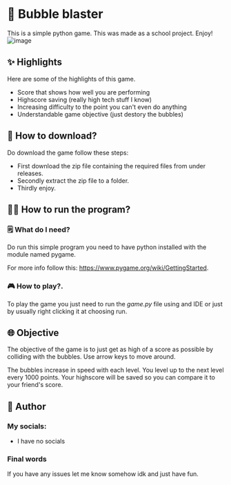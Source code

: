 # 🔫 Bubble blaster
This is a simple python game. This was made as a school project. Enjoy!
![image](https://github.com/TaaviTrestip/example-game/assets/150243661/773af1e2-3b23-45d4-976c-a5af6fd6a2f4)

## ✨ Highlights
Here are some of the highlights of this game.
* Score that shows how well you are performing
* Highscore saving (really high tech stuff I know)
* Increasing difficulty to the point you can't even do anything
* Understandable game objective (just destory the bubbles)

## 📩 How to download?
Do download the game follow these steps:
* First download the zip file containing the required files from under releases.
* Secondly extract the zip file to a folder.
* Thirdly enjoy.

## 🏃‍♂️ How to run the program?
### 🗒️ What do I need?
Do run this simple program you need to have python installed with the module named pygame.

For more info follow this: https://www.pygame.org/wiki/GettingStarted.
### 🎮 How to play?.
To play the game you just need to run the _game.py_ file using and IDE or just by usually right clicking it at choosing run.

## 🌐 Objective
The objective of the game is to just get as high of a score as possible by colliding with the bubbles. Use arrow keys to move around.

The bubbles increase in speed with each level. You level up to the next level every 1000 points. Your highscore will be saved so you can compare it to your friend's score.

## 👨 Author
### My socials:
* I have no socials

### Final words
If you have any issues let me know somehow idk and just have fun.
